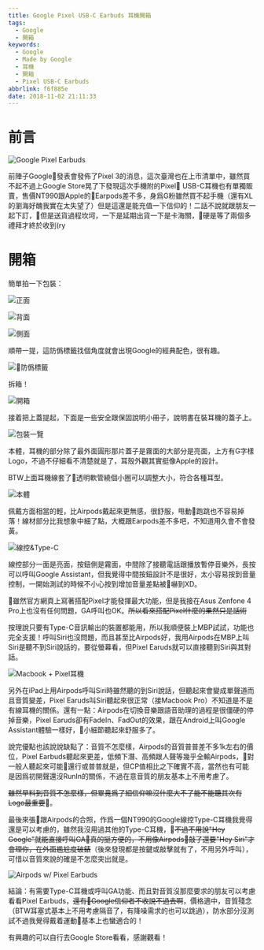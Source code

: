 ```yaml
---
title: Google Pixel USB-C Earbuds 耳機開箱
tags:
  - Google
  - 開箱
keywords:
  - Google
  - Made by Google
  - 耳機
  - 開箱
  - Pixel USB-C Earbuds
abbrlink: f6f885e
date: 2018-11-02 21:11:33
---
```


# 前言

![Google Pixel Earbuds](https://res.cloudinary.com/driftkingtw/image/upload/f_auto/v1541164543/blog/2018/11/Google-Pixel-USB-C-%E8%80%B3%E6%A9%9F%E9%96%8B%E7%AE%B1/P_20181102_203946_vHDR_Auto.jpg)

前陣子Google發表會發佈了Pixel 3的消息，這次臺灣也在上市清單中，雖然買不起不過上Google Store晃了下發現這次手機附的Pixel USB-C耳機也有單獨販賣，售價NT990跟Apple的Earpods差不多，身爲G粉雖然買不起手機（還有XL的瀏海好醜我實在太失望了）但是這還是能充值一下信仰的！二話不說就跟朋友一起下訂，但是送貨過程坎坷，一下是延期出貨一下是卡海關，硬是等了兩個多禮拜才終於收到(ry

# 開箱

簡單拍一下包裝：

![正面](https://res.cloudinary.com/driftkingtw/image/upload/f_auto/a_auto_right/v1541164543/blog/2018/11/Google-Pixel-USB-C-%E8%80%B3%E6%A9%9F%E9%96%8B%E7%AE%B1/P_20181102_200453_vHDR_Auto.jpg)

![背面](https://res.cloudinary.com/driftkingtw/image/upload/f_auto/a_auto_right/v1541164543/blog/2018/11/Google-Pixel-USB-C-%E8%80%B3%E6%A9%9F%E9%96%8B%E7%AE%B1/P_20181102_200459_vHDR_Auto.jpg)

![側面](https://res.cloudinary.com/driftkingtw/image/upload/f_auto/v1541165531/blog/2018/11/Google-Pixel-USB-C-%E8%80%B3%E6%A9%9F%E9%96%8B%E7%AE%B1/P_20181102_200520_vHDR_Auto.jpg)

順帶一提，這防僞標籤找個角度就會出現Google的經典配色，很有趣。

![防僞標籤](https://res.cloudinary.com/driftkingtw/image/upload/f_auto/v1541164544/blog/2018/11/Google-Pixel-USB-C-%E8%80%B3%E6%A9%9F%E9%96%8B%E7%AE%B1/P_20181102_210647_vHDR_Auto.jpg)

拆箱！

![開箱](https://res.cloudinary.com/driftkingtw/image/upload/f_auto/v1541164543/blog/2018/11/Google-Pixel-USB-C-%E8%80%B3%E6%A9%9F%E9%96%8B%E7%AE%B1/P_20181102_203946_vHDR_Auto.jpg)

接着把上蓋提起，下面是一些安全跟保固說明小冊子，說明書在裝耳機的蓋子上。

![包裝一覽](https://res.cloudinary.com/driftkingtw/image/upload/f_auto/v1541164547/blog/2018/11/Google-Pixel-USB-C-%E8%80%B3%E6%A9%9F%E9%96%8B%E7%AE%B1/P_20181102_204003_vHDR_Auto.jpg)

本體，耳機的部分除了最外面圓形那片蓋子是霧面的大部分是亮面，上方有G字樣Logo，不過不仔細看不清楚就是了，耳殼外觀其實挺像Apple的設計。

BTW上面耳機線套了透明軟管繞個小圈可以調整大小，符合各種耳型。

![本體](https://res.cloudinary.com/driftkingtw/image/upload/f_auto/v1541164547/blog/2018/11/Google-Pixel-USB-C-%E8%80%B3%E6%A9%9F%E9%96%8B%E7%AE%B1/P_20181102_204205_vHDR_Auto.jpg)

佩戴方面相當的輕，比Airpods戴起來更無感，很舒服，甩動跑跳也不容易掉落！線材部分比我想象中細了點，大概跟Earpods差不多吧，不知道用久會不會發黃。

![線控&Type-C](https://res.cloudinary.com/driftkingtw/image/upload/f_auto/v1541164545/blog/2018/11/Google-Pixel-USB-C-%E8%80%B3%E6%A9%9F%E9%96%8B%E7%AE%B1/P_20181102_204226_vHDR_Auto.jpg)

線控部分一面是亮面，按鈕側是霧面，中間除了接聽電話跟播放暫停音樂外，長按可以呼叫Google Assistant，但我覺得中間按鈕設計不是很好，太小容易按到音量控制，一開始測試的時候不小心按到增加音量差點被嚇到XD。

雖然官方網頁上寫著搭配Pixel才能發揮最大功能，但是我接在Asus Zenfone 4 Pro上也沒有任何問題，GA呼叫也OK。~~所以看來搭配Pixel什麼的果然只是話術~~

按理說只要有Type-C音訊輸出的裝置都能用，所以我順便裝上MBP試試，功能也完全支援！呼叫Siri也沒問題，而且甚至比Airpods好，我用Airpods在MBP上叫Siri是聽不到Siri說話的，要從螢幕看，但Pixel Earuds就可以直接聽到Siri與其對話。

![Macbook + Pixel耳機](https://res.cloudinary.com/driftkingtw/image/upload/f_auto/v1541167025/blog/2018/11/Google-Pixel-USB-C-%E8%80%B3%E6%A9%9F%E9%96%8B%E7%AE%B1/P_20181102_215526_vHDR_Auto.jpg)

另外在iPad上用Airpods呼叫Siri時雖然聽的到Siri說話，但聽起來會變成單聲道而且音質變差，Pixel Earuds叫Siri聽起來很正常（接Macbook Pro）不知道是不是有線耳機的關係。還有一點：Airpods在切換音樂跟語音助理的過程是很僵硬的停掉音樂，Pixel Earuds卻有FadeIn、FadOut的效果，跟在Android上叫Google Assistant體驗一樣好，小細節聽起來舒服多了。

說完優點也該說說缺點了：音質不怎麼樣，Airpods的音質普普差不多1k左右的價位，Pixel Earbuds聽起來更差，低頻下潛、高頻跟人聲等幾乎全輸Airpods，對一般人聽起來可能還行或普普就是，但CP值相比之下確實不高，當然也有可能是因爲初開聲還沒RunIn的關係，不過在意音質的朋友基本上不用考慮了。

~~雖然早料到音質不怎麼樣，但畢竟爲了細信仰嘛沒什麼大不了能不能聽其次有Logo最重要~~。

最後來張跟Airpods的合照，作爲一個NT990的Google線控Type-C耳機我覺得還是可以考慮的，雖然我沒用過其他的Type-C耳機，~~不過不用說"Hey Google"就能直接呼叫GA真的挺方便的，不用像Airpods敲了還要"Hey Siri"才會理你，在外面尷尬度破錶~~（後來發現都是按鍵或敲擊就有了，不用另外呼叫），可惜以音質來說的確是不怎麼突出就是。

![Airpods w/ Pixel Earbuds](https://res.cloudinary.com/driftkingtw/image/upload/f_auto/v1541164547/blog/2018/11/Google-Pixel-USB-C-%E8%80%B3%E6%A9%9F%E9%96%8B%E7%AE%B1/P_20181102_205457_vHDR_Auto.jpg)

結論：有需要Type-C耳機或呼叫GA功能、而且對音質沒那麼要求的朋友可以考慮看看Pixel Earbuds，~~還有Google信仰者不收說不過去啊~~，價格適中，音質殘念（BTW耳塞式基本上不用考慮隔音了，有降噪需求的也可以跳過），防水部分沒測試不過我覺得戴着運動基本上也蠻適合的！

有興趣的可以自行去Google Store看看，感謝觀看！